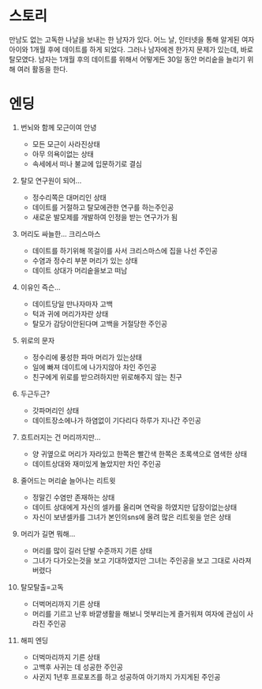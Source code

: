 스토리
=====

만남도 없는 고독한 나날을 보내는 한 남자가 있다. 어느 날, 인터넷을 통해 알게된 여자아이와 1개월 후에 데이트를 하게 되었다. 그러나 남자에겐 한가지 문제가 있는데, 바로 탈모였다.
남자는 1개월 후의 데이트를 위해서 어떻게든 30일 동안 머리숱을 늘리기 위해 여러 활동을 한다.


엔딩
===



1. 번뇌와 함께 모근이여 안녕

   * 모든 모근이 사라진상태
   * 아무 의욕이없는 상태
   * 속세에서 떠나 불교에 입문하기로 결심

2. 탈모 연구원이 되어...

   * 정수리쪽은 대머리인 상태

   - 데이트를 거절하고 탈모에관한 연구를 하는주인공
   - 새로운 발모제를 개발하여 인정을 받는 연구가가 됨

3. 머리도 싸늘한... 크리스마스

   * 데이트를 하기위해 목걸이를 사서 크리스마스에 집을 나선 주인공
   * 수염과 정수리 부분 머리가 있는 상태
   * 데이트 상대가 머리숱을보고 떠남

4. 이유인 즉슨...

   - 데이트당일 만나자마자 고백
   - 턱과 귀에 머리가자란 상태
   - 탈모가 감당이안된다며 고백을 거절당한 주인공

5. 위로의 문자

   * 정수리에 풍성한 파마 머리가 있는상태
   * 일에 빠져 데이트에 나가지않아 차인 주인공
   * 친구에게 위로를 받으려하지만 위로해주지 않는 친구

6. 두근두근?

   * 갓파머리인 상태
   * 데이트장소에나가 하염없이 기다리다 하루가 지나간 주인공

7. 흐트러지는 건 머리까지만...

   * 양 귀옆으로 머리가 자라있고 한쪽은 빨간색 한쪽은 초록색으로 염색한 상태
   * 데이트상대와 재미있게 놀았지만 차인 주인공

8. 줄어드는 머리숱 늘어나는 리트윗

   * 정말긴 수염만 존재하는 상태
   * 데이트 상대에게 자신의 셀카를 올리며 연락을 하였지만 답장이없는상태
   * 자신이 보낸셀카를 그녀가 본인의sns에 올려 많은 리트윗을 얻은 상태

9. 머리가 길면 뭐해...

   * 머리를 많이 길러 단발 수준까지 기른 상태
   * 그녀가 다가오는것을 보고 기대하였지만 그녀는 주인공을 보고 그대로 사라져버렸다

10. 탈모탈출=고독

    * 더벅머리까지 기른 상태
    * 머리를 기르고 난후 바깥생활을 해보니 멋부리는게 즐거워져 여자에 관심이 사라진 주인공

11. 해피 엔딩

    * 더벅마리까지 기른 상태
    * 고백후 사귀는 데 성공한 주인공
    * 사귄지 1년후 프로포즈를 하고 성공하여 아기까지 가지게된 주인공





